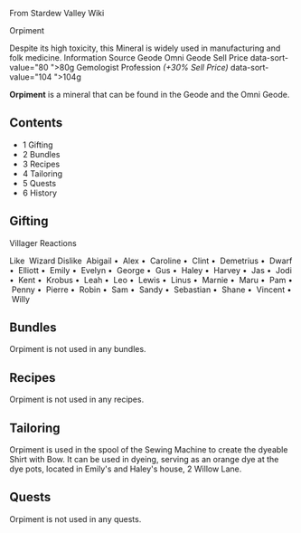 From Stardew Valley Wiki

Orpiment

Despite its high toxicity, this Mineral is widely used in manufacturing and folk medicine. Information Source Geode Omni Geode Sell Price data-sort-value="80 "&gt;80g Gemologist Profession *(+30% Sell Price)* data-sort-value="104 "&gt;104g

**Orpiment** is a mineral that can be found in the Geode and the Omni Geode.

## Contents

- 1 Gifting
- 2 Bundles
- 3 Recipes
- 4 Tailoring
- 5 Quests
- 6 History

## Gifting

Villager Reactions

Like  Wizard Dislike  Abigail •  Alex •  Caroline •  Clint •  Demetrius •  Dwarf •  Elliott •  Emily •  Evelyn •  George •  Gus •  Haley •  Harvey •  Jas •  Jodi •  Kent •  Krobus •  Leah •  Leo •  Lewis •  Linus •  Marnie •  Maru •  Pam •  Penny •  Pierre •  Robin •  Sam •  Sandy •  Sebastian •  Shane •  Vincent •  Willy

## Bundles

Orpiment is not used in any bundles.

## Recipes

Orpiment is not used in any recipes.

## Tailoring

Orpiment is used in the spool of the Sewing Machine to create the dyeable Shirt with Bow. It can be used in dyeing, serving as an orange dye at the dye pots, located in Emily's and Haley's house, 2 Willow Lane.

## Quests

Orpiment is not used in any quests.